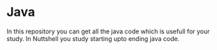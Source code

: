 # Java
In this repository you can get all the java code which is usefull for your study.
In Nuttshell you study starting upto ending java code.
